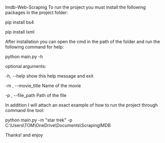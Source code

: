 Imdb-Web-Scraping
To run the project you must install the following packages in the project folder:

pip install bs4

pip install lxml

After installation you can open the cmd in the path of the folder and run the following command for help:

python main.py -h

optional arguments:

  -h, --help                             show this help message and exit
  
  -m , --movie_title                       Name of the movie
  
  -p , --file_path                        Path of the file
  

In addition I will attach an exact example of how to run the project through command line tool:

python main.py -m "star trek" -p C:\Users\TOM\OneDrive\Documents\ScrapingIMDB


Thanks! and enjoy 
